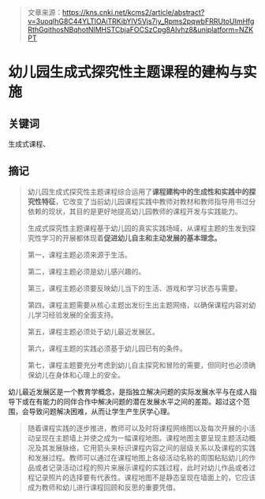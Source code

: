 > 文章来源：https://kns.cnki.net/kcms2/article/abstract?v=3uoqIhG8C44YLTlOAiTRKibYlV5Vjs7iy_Rpms2pqwbFRRUtoUImHfgRthGqithosNBqhotNlMHSTCbjaFOCSzCpg8AIvhz8&uniplatform=NZKPT

# 幼儿园生成式探究性主题课程的建构与实施

## 关键词

生成式课程、





## 摘记

> 幼儿园生成式探究性主题课程综合运用了**课程建构中的生成性和实践中的探究性特征**，它改变了当前幼儿园课程实践中教师对教材和教师指导用书过分依赖的现状，其目的是更好地提高幼儿园教师的课程开发与实践能力。
>
> 生成式探究性主题课程基于幼儿园的真实实践场域，从课程主题的生发到探究性学习的开展都体现着**促进幼儿自主和主动发展的基本理念。**

> 第一，课程主题必须来源于生活。
>
> 第二，课程主题必须是幼儿感兴趣的。
>
> 第三，课程主题必须要反映幼儿当下的生活、游戏和学习状态与需要。
>
> 第四，课程主题需要从核心主题出发衍生出主题网络，以确保课程内容对幼儿学习经验发展的全面支持。
>
> 第五，课程主题必须处于幼儿最近发展区。
>
> 第六，课程主题的实践必须基于幼儿园已有的条件。
>
> 第七，课程主题要充分考虑到幼儿自主探究和冒险的需要，但同时也必须确保幼儿在身体和心理上的安全。

幼儿最近发展区是一个教育学概念，是指独立解决问题的实际发展水平与在成人指导下或在有能力的同伴合作中解决问题的潜在发展水平之间的差距。超过这个范围，会导致问题解决困难，从而让学生产生厌学心理。

> 随着课程实践的逐步推进，教师可以及时将课程网络图以及每次开展的小活动呈现在主题墙上并使之成为一幅课程地图。课程地图主要呈现主题活动概况及其发展脉络，它用箭头来标识课程内容之间的层级关系以及课程的实践和发展过程。教师可以通过在课程地图上各级活动名称的周围粘贴幼儿的作品或者记录活动过程的照片来展示课程的实践过程，此时对幼儿作品或者过程记录照片的选择要有代表性。课程地图不是静态呈现在墙面上的，它应该成为教师和幼儿进行课程回顾和反思的重要凭借。